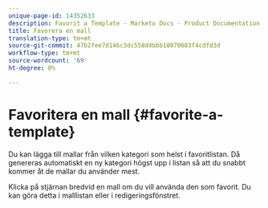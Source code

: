```yaml
---
unique-page-id: 14352633
description: Favorit a Template - Marketo Docs - Product Documentation
title: Favorera en mall
translation-type: tm+mt
source-git-commit: 47b2fee7d146c3dc558d4bbb10070683f4cdfd3d
workflow-type: tm+mt
source-wordcount: '69'
ht-degree: 0%

---
```



# Favoritera en mall {#favorite-a-template}

Du kan lägga till mallar från vilken kategori som helst i favoritlistan. Då genereras automatiskt en ny kategori högst upp i listan så att du snabbt kommer åt de mallar du använder mest.

Klicka på stjärnan bredvid en mall om du vill använda den som favorit. Du kan göra detta i malllistan eller i redigeringsfönstret.
